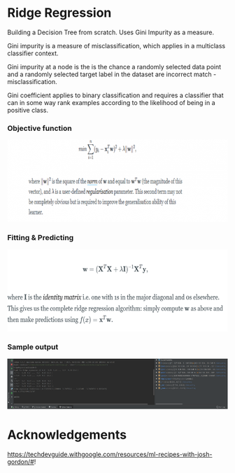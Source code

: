 # Ridge Regression
Building a Decision Tree from scratch. Uses Gini Impurity as a measure.

Gini impurity is a measure of misclassification, which applies in a multiclass classifier context.

Gini impurity at a node is the is the chance a randomly selected data point and a randomly selected target label in the dataset are incorrect match - misclassification.


Gini coefficient applies to binary classification and requires a classifier that can in some way rank examples according to the likelihood of being in a positive class.


### Objective function
<img src="https://github.com/rakshithvasudev/ML-Algorithms-scratch/blob/master/Ridge%20Regression/images/equation.png"  width= "800" height="188"/>

### Fitting & Predicting
<img src="https://github.com/rakshithvasudev/ML-Algorithms-scratch/blob/master/Ridge%20Regression/images/matrix.png"  width= "800" height="188"/>


### Sample output
<img src="https://github.com/rakshithvasudev/ML-Algorithms-scratch/blob/master/Ridge%20Regression/images/output_demo.png"  width= "650" height ="115"/>



# Acknowledgements
https://techdevguide.withgoogle.com/resources/ml-recipes-with-josh-gordon/#!
